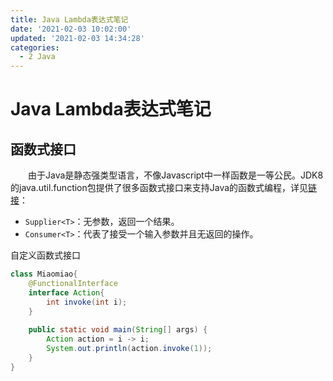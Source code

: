 ```yaml
---
title: Java Lambda表达式笔记
date: '2021-02-03 10:02:00'
updated: '2021-02-03 14:34:28'
categories:
  - 2 Java
---
```

# Java Lambda表达式笔记

## 函数式接口

　　由于Java是静态强类型语言，不像Javascript中一样函数是一等公民。JDK8的java.util.function包提供了很多函数式接口来支持Java的函数式编程，详见[链接](https://www.runoob.com/java/java8-functional-interfaces.html)：

- `Supplier<T>`：无参数，返回一个结果。
- `Consumer<T>`：代表了接受一个输入参数并且无返回的操作。

自定义函数式接口

```java
class Miaomiao{
    @FunctionalInterface
    interface Action{
        int invoke(int i);
    }
    
    public static void main(String[] args) {
        Action action = i -> i;
        System.out.println(action.invoke(1));
    }
}
```

